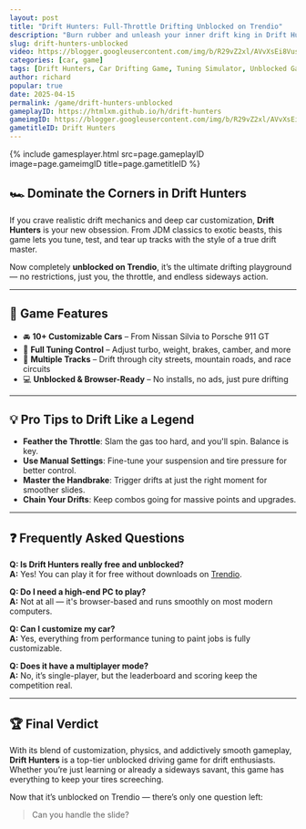 ```yaml
---
layout: post
title: "Drift Hunters: Full-Throttle Drifting Unblocked on Trendio"
description: "Burn rubber and unleash your inner drift king in Drift Hunters — the ultimate car drifting simulator, now unblocked and free to play on Trendio."
slug: drift-hunters-unblocked
video: https://blogger.googleusercontent.com/img/b/R29vZ2xl/AVvXsEi8VusI3OXQKb-rM3Kc1c1apMUwzIiSP912ogzk3veQQ2R4fZW09yOpTvahmAc4sMYo-GCqyw97q1DMVR050WUTsO4F4KtnzTGh3YXLdCUuSoQz3LgW7mraBg2wUic21Gsvu15UvYn0i1CtP26eGeXVG7KHaV4f6L02Nuc7-uTDckKbOlSbwuIl2aYE1_I/s512/drift-hunters-logo.webp
categories: [car, game]
tags: [Drift Hunters, Car Drifting Game, Tuning Simulator, Unblocked Games, Racing]
author: richard
popular: true
date: 2025-04-15
permalink: /game/drift-hunters-unblocked
gameplayID: https://htmlxm.github.io/h/drift-hunters
gameimgID: https://blogger.googleusercontent.com/img/b/R29vZ2xl/AVvXsEi8VusI3OXQKb-rM3Kc1c1apMUwzIiSP912ogzk3veQQ2R4fZW09yOpTvahmAc4sMYo-GCqyw97q1DMVR050WUTsO4F4KtnzTGh3YXLdCUuSoQz3LgW7mraBg2wUic21Gsvu15UvYn0i1CtP26eGeXVG7KHaV4f6L02Nuc7-uTDckKbOlSbwuIl2aYE1_I/s512/drift-hunters-logo.webp
gametitleID: Drift Hunters
---
```


{% include gamesplayer.html
  src=page.gameplayID
  image=page.gameimgID
  title=page.gametitleID
%}

## 🏎️ Dominate the Corners in Drift Hunters

If you crave realistic drift mechanics and deep car customization, **Drift Hunters** is your new obsession. From JDM classics to exotic beasts, this game lets you tune, test, and tear up tracks with the style of a true drift master.

Now completely **unblocked on Trendio**, it’s the ultimate drifting playground — no restrictions, just you, the throttle, and endless sideways action.

---

## 🔧 Game Features

- 🚘 **10+ Customizable Cars** – From Nissan Silvia to Porsche 911 GT
- 🎨 **Full Tuning Control** – Adjust turbo, weight, brakes, camber, and more
- 🏁 **Multiple Tracks** – Drift through city streets, mountain roads, and race circuits
- 💻 **Unblocked & Browser-Ready** – No installs, no ads, just pure drifting

---

## 💡 Pro Tips to Drift Like a Legend

- **Feather the Throttle**: Slam the gas too hard, and you'll spin. Balance is key.
- **Use Manual Settings**: Fine-tune your suspension and tire pressure for better control.
- **Master the Handbrake**: Trigger drifts at just the right moment for smoother slides.
- **Chain Your Drifts**: Keep combos going for massive points and upgrades.

---

## ❓ Frequently Asked Questions

**Q: Is Drift Hunters really free and unblocked?**  
**A:** Yes! You can play it for free without downloads on [Trendio](https://www.trendio.homes/).

**Q: Do I need a high-end PC to play?**  
**A:** Not at all — it's browser-based and runs smoothly on most modern computers.

**Q: Can I customize my car?**  
**A:** Yes, everything from performance tuning to paint jobs is fully customizable.

**Q: Does it have a multiplayer mode?**  
**A:** No, it’s single-player, but the leaderboard and scoring keep the competition real.

---

## 🏆 Final Verdict

With its blend of customization, physics, and addictively smooth gameplay, **Drift Hunters** is a top-tier unblocked driving game for drift enthusiasts. Whether you’re just learning or already a sideways savant, this game has everything to keep your tires screeching.

Now that it’s unblocked on Trendio — there’s only one question left:

> Can you handle the slide?
